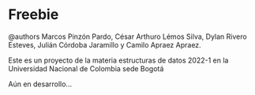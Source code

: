 # Freebie
@authors Marcos Pinzón Pardo, César Arthuro Lémos Silva, Dylan Rivero Esteves, Julián Córdoba Jaramillo y Camilo Apraez Apraez.


Este es un proyecto de la materia estructuras de datos 2022-1 en la Universidad Nacional de Colombia sede Bogotá

Aún en desarrollo...
